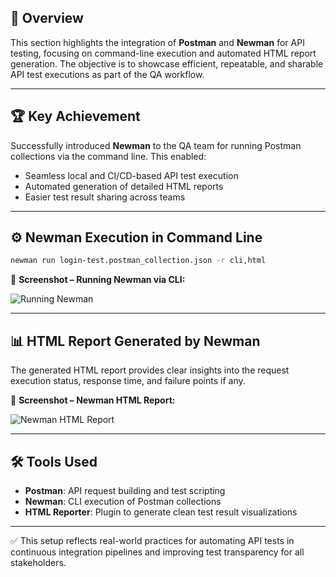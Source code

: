 
## 📘 Overview

This section highlights the integration of **Postman** and **Newman** for API testing, focusing on command-line execution and automated HTML report generation. The objective is to showcase efficient, repeatable, and sharable API test executions as part of the QA workflow.

---

## 🏆 Key Achievement

Successfully introduced **Newman** to the QA team for running Postman collections via the command line. This enabled:
- Seamless local and CI/CD-based API test execution
- Automated generation of detailed HTML reports
- Easier test result sharing across teams

---

## ⚙️ Newman Execution in Command Line

```bash
newman run login-test.postman_collection.json -r cli,html
```

📸 **Screenshot – Running Newman via CLI:**

![Running Newman](https://github.com/user-attachments/assets/9defb6f9-cbb8-449f-ab43-4501daca5236)

---

## 📊 HTML Report Generated by Newman

The generated HTML report provides clear insights into the request execution status, response time, and failure points if any.

📸 **Screenshot – Newman HTML Report:**

![Newman HTML Report](https://github.com/user-attachments/assets/c62a203f-f0c5-4410-9a80-4a2ac40dd648)

---

## 🛠️ Tools Used
- **Postman**: API request building and test scripting
- **Newman**: CLI execution of Postman collections
- **HTML Reporter**: Plugin to generate clean test result visualizations

---

✅ This setup reflects real-world practices for automating API tests in continuous integration pipelines and improving test transparency for all stakeholders.
